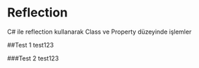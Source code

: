 # Reflection
C# ile reflection kullanarak Class ve Property düzeyinde işlemler

##Test 1
test123

###Test 2
test123
